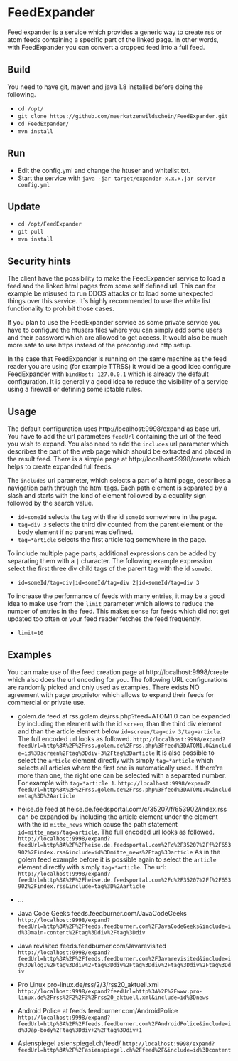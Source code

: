 # FeedExpander
Feed expander is a service which provides a generic way to create rss or atom feeds containing a specific part of the linked page. In other words, with FeedExpander you can convert a cropped feed into a full feed.  

## Build
You need to have git, maven and java 1.8 installed before doing the following.
  * `cd /opt/`
  * `git clone https://github.com/meerkatzenwildschein/FeedExpander.git` 
  * `cd FeedExpander/` 
  * `mvn install` 

## Run
 * Edit the config.yml and change the htuser and whitelist.txt. 
 * Start the service with `java -jar target/expander-x.x.x.jar server config.yml`
 
## Update
  * `cd /opt/FeedExpander`
  * `git pull`
  * `mvn install`

## Security hints
  The client have the possibility to make the FeedExpander service to load a feed and the linked html pages from some self defined url. This can for example be misused to run DDOS attacks or to load some unexpected things over this service. It`s highly recommended to use the white list functionality to prohibit those cases.
  
  If you plan to use the FeedExpander service as some private service you have to configure the htusers files where you can simply add some users and their password which are allowed to get access. It would also be much more safe to use https instead of the preconfigured http setup.
  
  In the case that FeedExpander is running on the same machine as the feed reader you are using (for example TTRSS) it would be a good idea configure FeedExpander with `bindHost: 127.0.0.1` which is already the default configuration. 
It is generally a good idea to reduce the visibility of a service using a firewall or defining some iptable rules.  
  
## Usage
  The default configuration uses http://localhost:9998/expand as base url. You have to add the url parameters `feedUrl` containing the url of the feed you wish to expand. You also need to add the `includes` url parameter which describes the part of the web page which should be extracted and placed in the result feed. There is a simple page at http://localhost:9998/create which helps to create expanded full feeds.
  
  The `includes` url parameter, which selects a part of a html page, describes a navigation path through the
  html tags. Each path element is separated by a slash and starts with the kind of element followed by a equality sign 
  followed by the search value.
  
  * `id=someId` selects the tag with the id `someId` somewhere in the page.
  * `tag=div 3` selects the third div counted from the parent element or the body element if no parent was defined.
  * `tag=*article` selects the first article tag somewhere in the page.
  
  To include multiple page parts, additional expressions can be added by separating them with a `|` character. The following example expression select the first three div child tags of the parent tag with the id `someId`.
  
  * `id=someId/tag=div|id=someId/tag=div 2|id=someId/tag=div 3`
  
  To increase the performance of feeds with many entries, it may be a good idea to make use from the `limit` parameter which allows to reduce the number of entries in the feed. This makes sense for feeds which did not get updated too often or your feed reader fetches the feed frequently.
  * `limit=10`
  
## Examples
  You can make use of the feed creation page at http://localhost:9998/create which also does the url encoding for you. The following URL configurations are randomly picked and only used as examples. There exists NO agreement with page proprietor which allows to expand their feeds for commercial or private use. 

  * golem.de feed at rss.golem.de/rss.php?feed=ATOM1.0 can be expanded by including the element with the id `screen`, than the third div element and than the article element below `id=screen/tag=div 3/tag=article`. The full encoded url looks as followed.
    `http://localhost:9998/expand?feedUrl=http%3A%2F%2Frss.golem.de%2Frss.php%3Ffeed%3DATOM1.0&include=id%3Dscreen%2Ftag%3Ddiv+3%2Ftag%3Darticle`
  It is also possible to select the `article` element directly with simply `tag=*article` which selects all articles where the first one is automatically used. If there're more than
  one, the right one can be selected with a separated number. For example with `tag=*article 1`.
    `http://localhost:9998/expand?feedUrl=http%3A%2F%2Frss.golem.de%2Frss.php%3Ffeed%3DATOM1.0&include=tag%3D%2Aarticle`
    
  * heise.de feed at heise.de.feedsportal.com/c/35207/f/653902/index.rss can be expanded by including the article element under the element with the id `mitte_news` which cause the path statement `id=mitte_news/tag=article`. The full encoded url looks as followed.
    `http://localhost:9998/expand?feedUrl=http%3A%2F%2Fheise.de.feedsportal.com%2Fc%2F35207%2Ff%2F653902%2Findex.rss&include=id%3Dmitte_news%2Ftag%3Darticle`
  As in the golem feed example before it is possible again to select the `article` element directly with simply `tag=*article`. The url:
    `http://localhost:9998/expand?feedUrl=http%3A%2F%2Fheise.de.feedsportal.com%2Fc%2F35207%2Ff%2F653902%2Findex.rss&include=tag%3D%2Aarticle`
    
  * ...
    
  * Java Code Geeks feeds.feedburner.com/JavaCodeGeeks
  `http://localhost:9998/expand?feedUrl=http%3A%2F%2Ffeeds.feedburner.com%2FJavaCodeGeeks&include=id%3Dmain-content%2Ftag%3Ddiv%2Ftag%3Ddiv`
  
  * Java revisited feeds.feedburner.com/Javarevisited
  `http://localhost:9998/expand?feedUrl=http%3A%2F%2Ffeeds.feedburner.com%2FJavarevisited&include=id%3DBlog1%2Ftag%3Ddiv%2Ftag%3Ddiv%2Ftag%3Ddiv%2Ftag%3Ddiv%2Ftag%3Ddiv`
  
  * Pro Linux pro-linux.de/rss/2/3/rss20_aktuell.xml
  `http://localhost:9998/expand?feedUrl=http%3A%2F%2Fwww.pro-linux.de%2Frss%2F2%2F3%2Frss20_aktuell.xml&include=id%3Dnews`
  
  * Android Police at feeds.feedburner.com/AndroidPolice
  `http://localhost:9998/expand?feedUrl=http%3A%2F%2Ffeeds.feedburner.com%2FAndroidPolice&include=id%3Dap-body%2Ftag%3Ddiv+2%2Ftag%3Ddiv+1`
  
  * Asienspiegel asienspiegel.ch/feed/
  `http://localhost:9998/expand?feedUrl=http%3A%2F%2Fasienspiegel.ch%2Ffeed%2F&include=id%3Dcontent`
  
